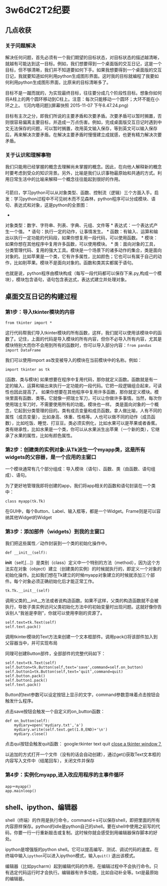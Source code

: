 # 3w6dC2T2纪要



## 几点收获

### 关于问题解决

解决任何问题，首先必须有一个我们期望的目标状态，对目标状态的描述越清晰，就越有可能达到这一目标。例如，我们想要得到一个桌面版的交互日记，这是一个目标，但不够清晰，我们并不知道要如何下手。如果我想要得到一个桌面版的交互日记，我就要知道如何利用python生成图形界面。这时我的目标就编程了我要如何利用python生成图形界面，比原来的目标清晰多了。

目标不是一蹴而就的，为实现最终目标，往往要分成几个阶段性目标。想象你如何将A柱上的两个圆环移动到C柱上。注意：每次只能移动一个圆环；大环不能在小环之上。
![河内塔问题](屏幕快照 2015-11-07 下午8.47.24.png)


目标有主次之分，即我们所说的主要矛盾和次要矛盾。次要矛盾可以暂时搁置，否则很容易偏离主要目标，并造成一万点伤害。例如，完成桌面版交互日记时遇到中文无法保存的问题，可以暂时搁置，改用英文输入保存，等到英文可以输入保存后，再来解决次要矛盾。在解决主要矛盾时慢慢建立成就感，也更有精力解决次要矛盾。


### 关于认识和理解事物
我们只能用已经掌握的概念去理解尚未掌握的概念。因此，在向他人解释新的概念时要考虑到受众的知识背景。另外，比喻是我们认识事物最原始和共通的方式。利用日常生活中的比喻来解释一个概念往往能起到很好的作用。



### 
弓箭曰，学习python可以从对象类型、函数、控制流（逻辑）三个方面入手。启发：学习python过程中不可见树木而不见森林，python程序可以分成模块、语句、表达式和对象，这是python的全景图：

* 
对象类型：数字、字符串、列表、字典、元组、文件等
* 
表达式：一个表达式产生一个值。
* 
语句：执行一定的动作，让事情发生。
* 
函数：有输入、运算和输出以执行一定功能的代码段，如果你想复用一段代码，可以使用函数。
* 
模块：如果你想在其他程序中复用许多函数，可以使用模块。
* 
类：面向对象的工具，分类管理代码、复用的强大工具。模块是一个场景下的诸多动作的集合，类是面向对象的。比如苹果是一个类，它有许多属性，比如颜色；它也可以有属于自己的动作，比如削苹果。模块不是面向对象的。函数和类其实都属于语句。

也就是说，python程序由模块构成（每写一段代码都可以保存下来.py,构成一个模块），模块包含语句，语句包含表达式，表达式建立并处理对象。





## 桌面交互日记的构建过程


### 第1步：导入tkinter模块的内容

```from tkinter import *```

这行代码帮我们导入tkinter模块的所有函数，这样，我们就可以使用该模块中的函数了。记住，上面的代码是导入模块的所有内容，但你不必导入所有内容，尤其是模块特别大而你不会用到所有的函数时，你可以导入部分内容：```from pandas import DataFrame```

我们可以使用import as改变被导入的模块在当前模块中的名称。例如：

```import tkinter as tk```


[函数、类与模块]
如果想要在程序中复用代码，那你就定义函数。函数就是有一定的输入、运算和输出来执行一定功能的一段代码。它把一段逻辑组合起来，可读性也因此提高了。
如果你想要在其他程序中复用许多函数，那你就定义模块。模块里面有函数、类等。它就像一把瑞士军刀，可以让你做许多事情。当然，每次你使用瑞士军刀时，不需要使用所有的功能。模块也一样。
类是面向对象的一个概念，它起到分类管理的目的。类有成员变量和成员函数。拿人做比喻，人有不同的属性（成员变量），比如身高、体重、性格等。人也可以做不同的动作（成员函数），比如吃饭、睡觉、打豆豆。类必须实例化，比如水果可以是苹果或者香蕉。类有继承性，比如水果是一个类，你可以从水果派生出苹果（一个新的类），它继承了水果的属性，比如有颜色属性。



### 第2步：创建类的实例对象:从Tk派生一个myapp类，这是所有widgets的父容器，是一个应用的主窗口
一个模块通常有几个部分组成：导入模块（语句）、函数、类（由函数、语句组成）、语句。

为了更好地管理我即将创建的app，我们将app相关的函数和语句封装在一个类中：

```class myapp(tk.Tk)```

在GUI中，每个Button、Label、输入框等，都是一个Widget。Frame则是可以容纳其他Widget的Widget

### 第3步：添加部件（widgets）到我的主窗口
我们把这些属性／动作封装到一个类的初始化操作中。

    def __init__(self):


__init__（self,[...]）是类别（class）定义中一个特别的方法（method），因为这个方法实在对象（object）建立（创建类的实例）的时候就执行的，即定义一个对象的初始化操作。比如我们想在Tk建立的时候myapp对象建立的时候就添加三个部件。每个对象必须正确初始化后才能正常工作。


    tk.Tk.__init__(self)

调用父类的__init__方法或者说构造函数。如果不这样，父类的构造函数就不会被执行，导致子类实例访问父类初始化方法中的初始变量时出现问题。这就好像你告诉别人“我爸是李刚”，你就可以使用李刚的资源了。



    self.text=tk.Text(self)
    self.text.pack()

调用tkinter模块的Text方法来创建一个文本框部件。调用pack()将该部件加入到父容器当中，并可实现布局

同理可创建Button部件，全部部件的完整代码如下：

    self.text=tk.Text(self)
    self.button=tk.Button(self,text='save',command=self.on_button)
    self.button1=tk.Button(self,text=‘quit’,command=quit)
    self.button.pack()
    self.button1.pack()
    self.text.pack()

Button的text参数可以设定按钮上显示的文字，command参数意味着点击按钮会触发什么程序。

点击save按钮会触发一个自定义的on_button函数：
    
    def on_button(self):
        mydiary=open('mydiary.txt','a')
        mydiary.write(self.text.get(1.0,END)+'\n')
        mydiary.close()

点击qui按钮会触发quit函数：
google:tkinter text quit
[close a tkinter window？](http://stackoverflow.com/questions/110923/close-a-tkinter-window)

以追加的方式打开一个文件（没有的话会自动创建），通过get()获取Text文本框的内容写入文件中（结尾回车），关闭文件并保存




### 第4步：实例化myapp,进入改应用程序的主事件循环

    app＝myapp()
    app.mainloop()
    
    


## shell、ipython、编辑器
shell（终端）的作用是执行命令，command＋s可以保存shell，即把里面的所有内容原样保存。python的idle是python自己的shell。要在shell中使用之前写的代码，你要一行一行重新敲击或复制。这时候你就会感受到用编辑器保存脚本的好处。

ipython是增强版的python shell。它可以提高编写、测试、调试代码的速度。在终端中输入```ipython```可以进入ipython模式，输入```quit()``` 退出该模式。

编辑器（比如pycharm）起到编辑代码的作用，在编辑过程中不会执行命令。只有选定代码运行时才会执行。编辑器有许多功能，比如自动补全等。txt是最原始的编辑器。





